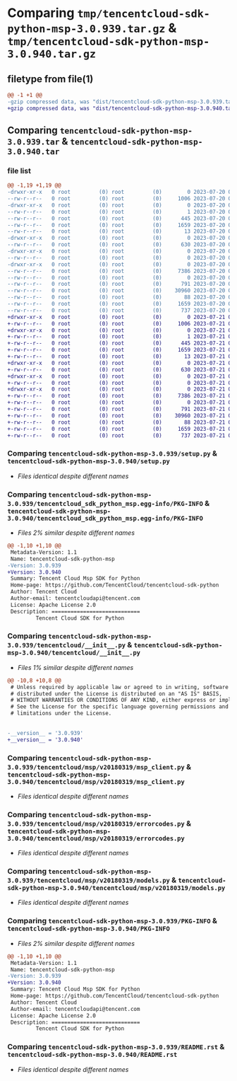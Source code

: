 # Comparing `tmp/tencentcloud-sdk-python-msp-3.0.939.tar.gz` & `tmp/tencentcloud-sdk-python-msp-3.0.940.tar.gz`

## filetype from file(1)

```diff
@@ -1 +1 @@
-gzip compressed data, was "dist/tencentcloud-sdk-python-msp-3.0.939.tar", last modified: Thu Jul 20 00:28:17 2023, max compression
+gzip compressed data, was "dist/tencentcloud-sdk-python-msp-3.0.940.tar", last modified: Fri Jul 21 00:46:39 2023, max compression
```

## Comparing `tencentcloud-sdk-python-msp-3.0.939.tar` & `tencentcloud-sdk-python-msp-3.0.940.tar`

### file list

```diff
@@ -1,19 +1,19 @@
-drwxr-xr-x   0 root         (0) root         (0)        0 2023-07-20 00:28:17.000000 tencentcloud-sdk-python-msp-3.0.939/
--rw-r--r--   0 root         (0) root         (0)     1006 2023-07-20 00:28:17.000000 tencentcloud-sdk-python-msp-3.0.939/setup.py
-drwxr-xr-x   0 root         (0) root         (0)        0 2023-07-20 00:28:17.000000 tencentcloud-sdk-python-msp-3.0.939/tencentcloud_sdk_python_msp.egg-info/
--rw-r--r--   0 root         (0) root         (0)        1 2023-07-20 00:28:17.000000 tencentcloud-sdk-python-msp-3.0.939/tencentcloud_sdk_python_msp.egg-info/dependency_links.txt
--rw-r--r--   0 root         (0) root         (0)      445 2023-07-20 00:28:17.000000 tencentcloud-sdk-python-msp-3.0.939/tencentcloud_sdk_python_msp.egg-info/SOURCES.txt
--rw-r--r--   0 root         (0) root         (0)     1659 2023-07-20 00:28:17.000000 tencentcloud-sdk-python-msp-3.0.939/tencentcloud_sdk_python_msp.egg-info/PKG-INFO
--rw-r--r--   0 root         (0) root         (0)       13 2023-07-20 00:28:17.000000 tencentcloud-sdk-python-msp-3.0.939/tencentcloud_sdk_python_msp.egg-info/top_level.txt
-drwxr-xr-x   0 root         (0) root         (0)        0 2023-07-20 00:28:17.000000 tencentcloud-sdk-python-msp-3.0.939/tencentcloud/
--rw-r--r--   0 root         (0) root         (0)      630 2023-07-20 00:28:17.000000 tencentcloud-sdk-python-msp-3.0.939/tencentcloud/__init__.py
-drwxr-xr-x   0 root         (0) root         (0)        0 2023-07-20 00:28:17.000000 tencentcloud-sdk-python-msp-3.0.939/tencentcloud/msp/
--rw-r--r--   0 root         (0) root         (0)        0 2023-07-20 00:28:17.000000 tencentcloud-sdk-python-msp-3.0.939/tencentcloud/msp/__init__.py
-drwxr-xr-x   0 root         (0) root         (0)        0 2023-07-20 00:28:17.000000 tencentcloud-sdk-python-msp-3.0.939/tencentcloud/msp/v20180319/
--rw-r--r--   0 root         (0) root         (0)     7386 2023-07-20 00:28:17.000000 tencentcloud-sdk-python-msp-3.0.939/tencentcloud/msp/v20180319/msp_client.py
--rw-r--r--   0 root         (0) root         (0)        0 2023-07-20 00:28:17.000000 tencentcloud-sdk-python-msp-3.0.939/tencentcloud/msp/v20180319/__init__.py
--rw-r--r--   0 root         (0) root         (0)      791 2023-07-20 00:28:17.000000 tencentcloud-sdk-python-msp-3.0.939/tencentcloud/msp/v20180319/errorcodes.py
--rw-r--r--   0 root         (0) root         (0)    30960 2023-07-20 00:28:17.000000 tencentcloud-sdk-python-msp-3.0.939/tencentcloud/msp/v20180319/models.py
--rw-r--r--   0 root         (0) root         (0)       88 2023-07-20 00:28:17.000000 tencentcloud-sdk-python-msp-3.0.939/setup.cfg
--rw-r--r--   0 root         (0) root         (0)     1659 2023-07-20 00:28:17.000000 tencentcloud-sdk-python-msp-3.0.939/PKG-INFO
--rw-r--r--   0 root         (0) root         (0)      737 2023-07-20 00:28:17.000000 tencentcloud-sdk-python-msp-3.0.939/README.rst
+drwxr-xr-x   0 root         (0) root         (0)        0 2023-07-21 00:46:39.000000 tencentcloud-sdk-python-msp-3.0.940/
+-rw-r--r--   0 root         (0) root         (0)     1006 2023-07-21 00:46:39.000000 tencentcloud-sdk-python-msp-3.0.940/setup.py
+drwxr-xr-x   0 root         (0) root         (0)        0 2023-07-21 00:46:39.000000 tencentcloud-sdk-python-msp-3.0.940/tencentcloud_sdk_python_msp.egg-info/
+-rw-r--r--   0 root         (0) root         (0)        1 2023-07-21 00:46:39.000000 tencentcloud-sdk-python-msp-3.0.940/tencentcloud_sdk_python_msp.egg-info/dependency_links.txt
+-rw-r--r--   0 root         (0) root         (0)      445 2023-07-21 00:46:39.000000 tencentcloud-sdk-python-msp-3.0.940/tencentcloud_sdk_python_msp.egg-info/SOURCES.txt
+-rw-r--r--   0 root         (0) root         (0)     1659 2023-07-21 00:46:39.000000 tencentcloud-sdk-python-msp-3.0.940/tencentcloud_sdk_python_msp.egg-info/PKG-INFO
+-rw-r--r--   0 root         (0) root         (0)       13 2023-07-21 00:46:39.000000 tencentcloud-sdk-python-msp-3.0.940/tencentcloud_sdk_python_msp.egg-info/top_level.txt
+drwxr-xr-x   0 root         (0) root         (0)        0 2023-07-21 00:46:39.000000 tencentcloud-sdk-python-msp-3.0.940/tencentcloud/
+-rw-r--r--   0 root         (0) root         (0)      630 2023-07-21 00:46:39.000000 tencentcloud-sdk-python-msp-3.0.940/tencentcloud/__init__.py
+drwxr-xr-x   0 root         (0) root         (0)        0 2023-07-21 00:46:39.000000 tencentcloud-sdk-python-msp-3.0.940/tencentcloud/msp/
+-rw-r--r--   0 root         (0) root         (0)        0 2023-07-21 00:46:39.000000 tencentcloud-sdk-python-msp-3.0.940/tencentcloud/msp/__init__.py
+drwxr-xr-x   0 root         (0) root         (0)        0 2023-07-21 00:46:39.000000 tencentcloud-sdk-python-msp-3.0.940/tencentcloud/msp/v20180319/
+-rw-r--r--   0 root         (0) root         (0)     7386 2023-07-21 00:46:39.000000 tencentcloud-sdk-python-msp-3.0.940/tencentcloud/msp/v20180319/msp_client.py
+-rw-r--r--   0 root         (0) root         (0)        0 2023-07-21 00:46:39.000000 tencentcloud-sdk-python-msp-3.0.940/tencentcloud/msp/v20180319/__init__.py
+-rw-r--r--   0 root         (0) root         (0)      791 2023-07-21 00:46:39.000000 tencentcloud-sdk-python-msp-3.0.940/tencentcloud/msp/v20180319/errorcodes.py
+-rw-r--r--   0 root         (0) root         (0)    30960 2023-07-21 00:46:39.000000 tencentcloud-sdk-python-msp-3.0.940/tencentcloud/msp/v20180319/models.py
+-rw-r--r--   0 root         (0) root         (0)       88 2023-07-21 00:46:39.000000 tencentcloud-sdk-python-msp-3.0.940/setup.cfg
+-rw-r--r--   0 root         (0) root         (0)     1659 2023-07-21 00:46:39.000000 tencentcloud-sdk-python-msp-3.0.940/PKG-INFO
+-rw-r--r--   0 root         (0) root         (0)      737 2023-07-21 00:46:39.000000 tencentcloud-sdk-python-msp-3.0.940/README.rst
```

### Comparing `tencentcloud-sdk-python-msp-3.0.939/setup.py` & `tencentcloud-sdk-python-msp-3.0.940/setup.py`

 * *Files identical despite different names*

### Comparing `tencentcloud-sdk-python-msp-3.0.939/tencentcloud_sdk_python_msp.egg-info/PKG-INFO` & `tencentcloud-sdk-python-msp-3.0.940/tencentcloud_sdk_python_msp.egg-info/PKG-INFO`

 * *Files 2% similar despite different names*

```diff
@@ -1,10 +1,10 @@
 Metadata-Version: 1.1
 Name: tencentcloud-sdk-python-msp
-Version: 3.0.939
+Version: 3.0.940
 Summary: Tencent Cloud Msp SDK for Python
 Home-page: https://github.com/TencentCloud/tencentcloud-sdk-python
 Author: Tencent Cloud
 Author-email: tencentcloudapi@tencent.com
 License: Apache License 2.0
 Description: ============================
         Tencent Cloud SDK for Python
```

### Comparing `tencentcloud-sdk-python-msp-3.0.939/tencentcloud/__init__.py` & `tencentcloud-sdk-python-msp-3.0.940/tencentcloud/__init__.py`

 * *Files 1% similar despite different names*

```diff
@@ -10,8 +10,8 @@
 # Unless required by applicable law or agreed to in writing, software
 # distributed under the License is distributed on an "AS IS" BASIS,
 # WITHOUT WARRANTIES OR CONDITIONS OF ANY KIND, either express or implied.
 # See the License for the specific language governing permissions and
 # limitations under the License.
 
 
-__version__ = '3.0.939'
+__version__ = '3.0.940'
```

### Comparing `tencentcloud-sdk-python-msp-3.0.939/tencentcloud/msp/v20180319/msp_client.py` & `tencentcloud-sdk-python-msp-3.0.940/tencentcloud/msp/v20180319/msp_client.py`

 * *Files identical despite different names*

### Comparing `tencentcloud-sdk-python-msp-3.0.939/tencentcloud/msp/v20180319/errorcodes.py` & `tencentcloud-sdk-python-msp-3.0.940/tencentcloud/msp/v20180319/errorcodes.py`

 * *Files identical despite different names*

### Comparing `tencentcloud-sdk-python-msp-3.0.939/tencentcloud/msp/v20180319/models.py` & `tencentcloud-sdk-python-msp-3.0.940/tencentcloud/msp/v20180319/models.py`

 * *Files identical despite different names*

### Comparing `tencentcloud-sdk-python-msp-3.0.939/PKG-INFO` & `tencentcloud-sdk-python-msp-3.0.940/PKG-INFO`

 * *Files 2% similar despite different names*

```diff
@@ -1,10 +1,10 @@
 Metadata-Version: 1.1
 Name: tencentcloud-sdk-python-msp
-Version: 3.0.939
+Version: 3.0.940
 Summary: Tencent Cloud Msp SDK for Python
 Home-page: https://github.com/TencentCloud/tencentcloud-sdk-python
 Author: Tencent Cloud
 Author-email: tencentcloudapi@tencent.com
 License: Apache License 2.0
 Description: ============================
         Tencent Cloud SDK for Python
```

### Comparing `tencentcloud-sdk-python-msp-3.0.939/README.rst` & `tencentcloud-sdk-python-msp-3.0.940/README.rst`

 * *Files identical despite different names*

